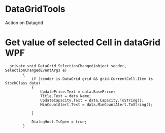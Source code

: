 # DataGridTools
Action on Datagrid
# Get value of selected Cell in dataGrid WPF
```
  private void DataGrid_SelectionChanged(object sender, SelectionChangedEventArgs e)
        {
            if (sender is DataGrid grid && grid.CurrentCell.Item is StockClass data)
            {
                UpdatePrice.Text = data.BasePrice;
                Title.Text = data.Name;
                UpdateCapacity.Text = data.Capacity.ToString();
                MinCountAlert.Text = data.MinCountAlert.ToString();

            }

            DialogHost.IsOpen = true;
        }
```
